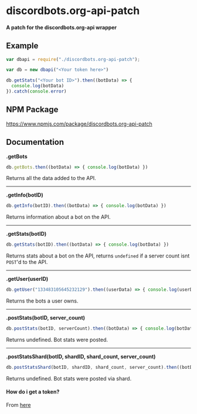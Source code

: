# discordbots.org-api-patch
#### A patch for the discordbots.org-api wrapper

## Example
```js
var dbapi = require("./discordbots.org-api-patch");

var db = new dbapi("<Your token here>")

db.getStats("<Your bot ID>").then((botData) => {
  console.log(botData)
}).catch(console.error)
```

## NPM Package
https://www.npmjs.com/package/discordbots.org-api-patch

## Documentation

**.getBots**

```js
db.getBots.then((botData) => { console.log(botData) })
```
Returns all the data added to the API.

<hr>

**.getInfo(botID)**

```js
db.getInfo(botID).then((botData) => { console.log(botData) })
```
Returns information about a bot on the API.

<hr>

**.getStats(botID)**

```js
db.getStats(botID).then((botData) => { console.log(botData) })
```
Returns stats about a bot on the API, returns `undefined` if a server count isnt `POST`'d to the API.

<hr>

**.getUser(userID)**

```js
db.getUser("133483105645232129").then((userData) => { console.log(userData) })
```
Returns the bots a user owns.

<hr>

**.postStats(botID, server_count)**

```js
db.postStats(botID, serverCount).then((botData) => { console.log(botData) })
````
Returns undefined. Bot stats were posted.

<hr>

**.postStatsShard(botID, shardID, shard_count, server_count)**

```js
db.postStatsShard(botID, shardID, shard_count, server_count).then((botData) => { console.log(botData) })
````
Returns undefined. Bot stats were posted via shard.

#### How do i get a token?

From [here](https://discordbots.org/api/docs)
